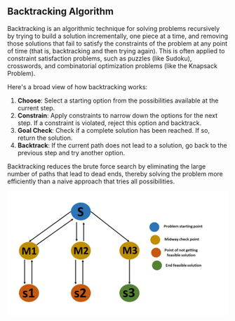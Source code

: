 ## Backtracking Algorithm

Backtracking is an algorithmic technique for solving problems recursively by trying to build a solution incrementally, one piece at a time, and removing those solutions that fail to satisfy the constraints of the problem at any point of time (that is, backtracking and then trying again). This is often applied to constraint satisfaction problems, such as puzzles (like Sudoku), crosswords, and combinatorial optimization problems (like the Knapsack Problem).

Here's a broad view of how backtracking works:

1. **Choose**: Select a starting option from the possibilities available at the current step.
2. **Constrain**: Apply constraints to narrow down the options for the next step. If a constraint is violated, reject this option and backtrack.
3. **Goal Check**: Check if a complete solution has been reached. If so, return the solution.
4. **Backtrack**: If the current path does not lead to a solution, go back to the previous step and try another option.

Backtracking reduces the brute force search by eliminating the large number of paths that lead to dead ends, thereby solving the problem more efficiently than a naive approach that tries all possibilities.

![Backtracking IMG](assets/IMG_0006.png)
